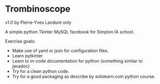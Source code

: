 # Trombinoscope
v1.0 by Pierre-Yves Landuré only

A simple python Tkinter MySQL facebook for Simplon IA school.

Exercise goals:
 - Make use of yaml or json for configuration files.
 - Learn pytkinter
 - Learn to in-code documentation for python (something similar to javadoc)
 - Try for a clean python code.
 - Try for a good packaging as describe by sololearn.com python course.
